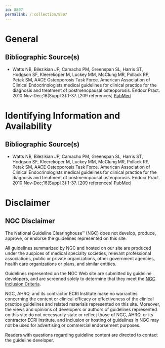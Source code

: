 ```yaml
---
id: 8807
permalink: /:collection/8807
---
```


# General

## Bibliographic Source(s)

- Watts NB, Bilezikian JP, Camacho PM, Greenspan SL, Harris ST, Hodgson SF, Kleerekoper M, Luckey MM, McClung MR, Pollack RP, Petak SM, AACE Osteoporosis Task Force. American Association of Clinical Endocrinologists medical guidelines for clinical practice for the diagnosis and treatment of postmenopausal osteoporosis. Endocr Pract. 2010 Nov-Dec;16(Suppl 3):1-37. [209 references] [ PubMed ](http://www.ncbi.nlm.nih.gov/entrez/query.fcgi?cmd=Retrieve&db=pubmed&dopt=Abstract&list_uids=21224201)

# Identifying Information and Availability

## Bibliographic Source(s)

- Watts NB, Bilezikian JP, Camacho PM, Greenspan SL, Harris ST, Hodgson SF, Kleerekoper M, Luckey MM, McClung MR, Pollack RP, Petak SM, AACE Osteoporosis Task Force. American Association of Clinical Endocrinologists medical guidelines for clinical practice for the diagnosis and treatment of postmenopausal osteoporosis. Endocr Pract. 2010 Nov-Dec;16(Suppl 3):1-37. [209 references] [ PubMed ](http://www.ncbi.nlm.nih.gov/entrez/query.fcgi?cmd=Retrieve&db=pubmed&dopt=Abstract&list_uids=21224201)

# Disclaimer

## NGC Disclaimer

The National Guideline Clearinghouse™ (NGC) does not develop, produce, approve, or endorse the guidelines represented on this site.

All guidelines summarized by NGC and hosted on our site are produced under the auspices of medical specialty societies, relevant professional associations, public or private organizations, other government agencies, health care organizations or plans, and similar entities.

Guidelines represented on the NGC Web site are submitted by guideline developers, and are screened solely to determine that they meet the [NGC Inclusion Criteria](/help-and-about/summaries/inclusion-criteria).

NGC, AHRQ, and its contractor ECRI Institute make no warranties concerning the content or clinical efficacy or effectiveness of the clinical practice guidelines and related materials represented on this site. Moreover, the views and opinions of developers or authors of guidelines represented on this site do not necessarily state or reflect those of NGC, AHRQ, or its contractor ECRI Institute, and inclusion or hosting of guidelines in NGC may not be used for advertising or commercial endorsement purposes.

Readers with questions regarding guideline content are directed to contact the guideline developer.

